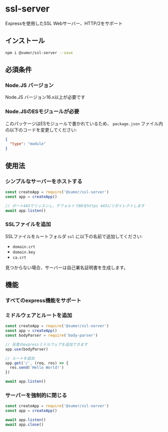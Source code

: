 # ssl-server

Expressを使用したSSL Webサーバー、HTTP/2をサポート

## インストール

```bash
npm i @sumor/ssl-server --save
```

## 必須条件

### Node.JS バージョン

Node.JS バージョン16.x以上が必要です

### Node.JSのESモジュールが必要

このパッケージはESモジュールで書かれているため、
`package.json` ファイル内の以下のコードを変更してください:

```json
{
  "type": "module"
}
```

## 使用法

### シンプルなサーバーをホストする

```javascript
const createApp = require('@sumor/ssl-server')
const app = createApp()

// ポート443でリッスンし、デフォルトで80をhttps 443にリダイレクトします
await app.listen()
```

### SSLファイルを追加

SSLファイルをルートフォルダ `ssl` に以下の名前で追加してください:

- `domain.crt`
- `domain.key`
- `ca.crt`

見つからない場合、サーバーは自己署名証明書を生成します。

## 機能

### すべてのexpress機能をサポート

### ミドルウェアとルートを追加

```javascript
const createApp = require('@sumor/ssl-server')
const app = createApp()
const bodyParser = require('body-parser')

// 任意のexpressミドルウェアを追加できます
app.use(bodyParser)

// ルートを追加
app.get('/', (req, res) => {
  res.send('Hello World!')
})

await app.listen()
```

### サーバーを強制的に閉じる

```javascript
const createApp = require('@sumor/ssl-server')
const app = createApp()

await app.listen()
await app.close()
```
